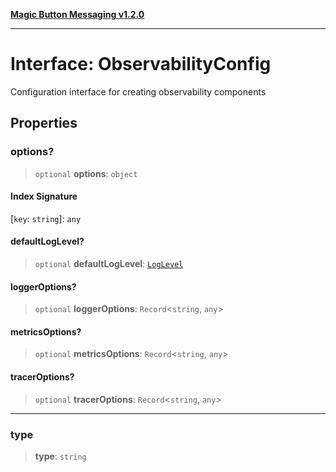 [**Magic Button Messaging v1.2.0**](../README.md)

***

# Interface: ObservabilityConfig

Configuration interface for creating observability components

## Properties

### options?

> `optional` **options**: `object`

#### Index Signature

\[`key`: `string`\]: `any`

#### defaultLogLevel?

> `optional` **defaultLogLevel**: [`LogLevel`](../enumerations/LogLevel.md)

#### loggerOptions?

> `optional` **loggerOptions**: `Record`\<`string`, `any`\>

#### metricsOptions?

> `optional` **metricsOptions**: `Record`\<`string`, `any`\>

#### tracerOptions?

> `optional` **tracerOptions**: `Record`\<`string`, `any`\>

***

### type

> **type**: `string`
